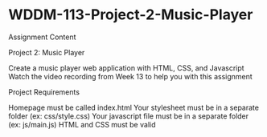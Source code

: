# WDDM-113-Project-2-Music-Player

Assignment Content

Project 2: Music Player


Create a music player web application with HTML, CSS, and Javascript
Watch the video recording from Week 13 to help you with this assignment


Project Requirements


Homepage must be called index.html
Your stylesheet must be in a separate folder (ex: css/style.css)
Your javascript file must be in a separate folder (ex: js/main.js)
HTML and CSS must be valid
